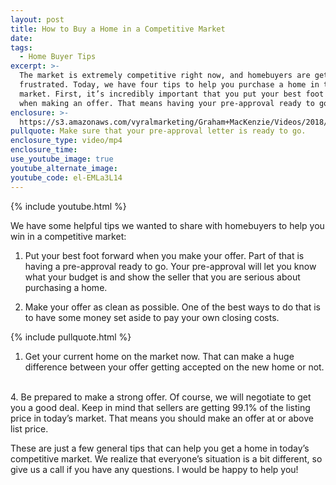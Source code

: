 ```yaml
---
layout: post
title: How to Buy a Home in a Competitive Market
date:
tags:
  - Home Buyer Tips
excerpt: >-
  The market is extremely competitive right now, and homebuyers are getting
  frustrated. Today, we have four tips to help you purchase a home in this hot
  market. First, it’s incredibly important that you put your best foot forward
  when making an offer. That means having your pre-approval ready to go.
enclosure: >-
  https://s3.amazonaws.com/vyralmarketing/Graham+MacKenzie/Videos/2018/Ridge+to+River+Real+Estate+%257C+How+to+Prepare+to+Buy.mp4
pullquote: Make sure that your pre-approval letter is ready to go.
enclosure_type: video/mp4
enclosure_time:
use_youtube_image: true
youtube_alternate_image:
youtube_code: el-EMLa3L14
---
```


{% include youtube.html %}

We have some helpful tips we wanted to share with homebuyers to help you win in a competitive market:

1. Put your best foot forward when you make your offer. Part of that is having a pre-approval ready to go. Your pre-approval will let you know what your budget is and show the seller that you are serious about purchasing a home.

2. Make your offer as clean as possible. One of the best ways to do that is to have some money set aside to pay your own closing costs.

{% include pullquote.html %}

1. Get your current home on the market now. That can make a huge difference between your offer getting accepted on the new home or not.

<br>4. Be prepared to make a strong offer. Of course, we will negotiate to get you a good deal. Keep in mind that sellers are getting 99.1% of the listing price in today’s market. That means you should make an offer at or above list price.

These are just a few general tips that can help you get a home in today’s competitive market. We realize that everyone’s situation is a bit different, so give us a call if you have any questions. I would be happy to help you!